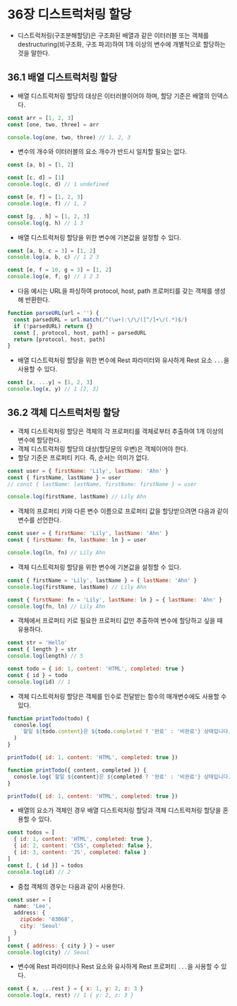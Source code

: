 # 36장 디스트럭처링 할당

- 디스트럭처링(구조분해할당)은 구조화된 배열과 같은 이터러블 또는 객체를 destructuring(비구조화, 구조 파괴)하여 1개 이상의 변수에 개별적으로 할당하는 것을 말한다.

## 36.1 배열 디스트럭처링 할당

- 배열 디스트럭처링 할당의 대상은 이터러블이어야 하며, 할당 기준은 배열의 인덱스다.

```jsx
const arr = [1, 2, 3]
const [one, two, three] = arr

console.log(one, two, three) // 1, 2, 3
```

- 변수의 개수와 이터러블의 요소 개수가 반드시 일치할 필요는 없다.

```jsx
const [a, b] = [1, 2]

const [c, d] = [1]
console.log(c, d) // 1 undefined

const [e, f] = [1, 2, 3]
console.log(e, f) // 1, 2

const [g, , h] = [1, 2, 3]
console.log(g, h) // 1 3
```

- 배열 디스트럭처링 할당을 위한 변수에 기본값을 설정할 수 있다.

```jsx
const [a, b, c = 3] = [1, 2]
console.log(a, b, c) // 1 2 3

const [e, f = 10, g = 3] = [1, 2]
console.log(e, f, g) // 1 2 3
```

- 다음 예시는 URL을 파싱하여 protocol, host, path 프로퍼티를 갖는 객체를 생성해 반환한다.

```jsx
function parseURL(url = '') {
  const parsedURL = url.match(/^(\w+):\/\/([^/]+\/(.*)$/)
  if (!parsedURL) return {}
  const [, protocol, host, path] = parsedURL
  return [protocol, host, path]
}
```

- 배열 디스트럭처링 할당을 위한 변수에 Rest 파라미터와 유사하게 Rest 요소 `...`을 사용할 수 있다.

```jsx
const [x, ...y] = [1, 2, 3]
console.log(x, y) // 1 [2, 3]
```

## 36.2 객체 디스트럭처링 할당

- 객체 디스트럭처링 할당은 객체의 각 프로퍼티를 객체로부터 추출하여 1개 이상의 변수에 할당한다.
- 객체 디스트럭처링 할당의 대상(할당문의 우변)은 객체이어야 한다.
- 할당 기준은 프로퍼티 키다. 즉, 순서는 의미가 없다.

```jsx
const user = { firstName: 'Lily', lastName: 'Ahn' }
const { firstName, lastName } = user
// const { lastName: lastName, firstName: firstName } = user

console.log(firstName, lastName) // Lily Ahn
```

- 객체의 프로퍼티 키와 다른 변수 이름으로 프로퍼티 값을 할당받으려면 다음과 같이 변수를 선언한다.

```jsx
const user = { firstName: 'Lily', lastName: 'Ahn' }
const { firstName: fn, lastName: ln } = user

console.log(ln, fn) // Lily Ahn
```

- 객체 디스트럭처링 할당을 위한 변수에 기본값을 설정할 수 있다.

```jsx
const { firstName = 'Lily', lastName } = { lastName: 'Ahn' }
console.log(firstName, lastName) // Lily Ahn

const { firstName: fn = 'Lily', lastName: ln } = { lastName: 'Ahn' }
console.log(fn, ln) // Lily Ahn
```

- 객체에서 프로퍼티 키로 필요한 프로퍼티 값만 추출하여 변수에 할당하고 싶을 때 유용하다.

```jsx
const str = 'Hello'
const { length } = str
console.log(length) // 5

const todo = { id: 1, content: 'HTML', completed: true }
const { id } = todo
console.log(id) // 1
```

- 객체 디스트럭처링 할당은 객체를 인수로 전달받는 함수의 매개변수에도 사용할 수 있다.

```jsx
function printTodo(todo) {
  conosle.log(
    `할일 ${todo.content}은 ${todo.completed ? '완료' : '비완료'} 상태입니다.`
  )
}

printTodo({ id: 1, content: 'HTML', completed: true })

function printTodo({ content, completed }) {
  conosle.log(`할일 ${content}은 ${completed ? '완료' : '비완료'} 상태입니다.`)
}

printTodo({ id: 1, content: 'HTML', completed: true })
```

- 배열의 요소가 객체인 경우 배열 디스트럭처링 할당과 객체 디스트럭처링 할당을 혼용할 수 있다.

```jsx
const todos = [
  { id: 1, content: 'HTML', completed: true },
  { id: 2, content: 'CSS', completed: false },
  { id: 3, content: 'JS', completed: false }
]
const [, { id }] = todos
console.log(id) // 2
```

- 중첩 객체의 경우는 다음과 같이 사용한다.

```jsx
const user = [
  name: 'Lee',
  address: {
    zipCode: '03068',
    city: 'Seoul'
  }
]
const { address: { city } } = user
console.log(city) // Seoul
```

- 변수에 Rest 파라미터나 Rest 요소와 유사하게 Rest 프로퍼티 `...`을 사용할 수 있다.

```jsx
const { x, ...rest } = { x: 1, y: 2, z: 3 }
console.log(x, rest) // 1 { y: 2, z: 3 }
```
